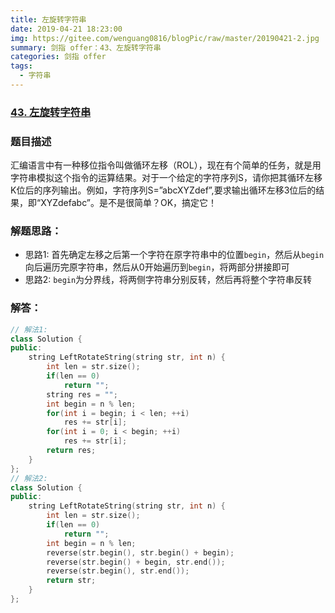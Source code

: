 ```yaml
---
title: 左旋转字符串
date: 2019-04-21 18:23:00
img: https://gitee.com/wenguang0816/blogPic/raw/master/20190421-2.jpg
summary: 剑指 offer：43、左旋转字符串
categories: 剑指 offer
tags:
  - 字符串
---
```

### [43\. 左旋转字符串](https://www.nowcoder.com/practice/12d959b108cb42b1ab72cef4d36af5ec?tpId=13&tqId=11196&tPage=1&rp=1&ru=/ta/coding-interviews&qru=/ta/coding-interviews/question-ranking)

### 题目描述
汇编语言中有一种移位指令叫做循环左移（ROL），现在有个简单的任务，就是用字符串模拟这个指令的运算结果。对于一个给定的字符序列S，请你把其循环左移K位后的序列输出。例如，字符序列S=”abcXYZdef”,要求输出循环左移3位后的结果，即“XYZdefabc”。是不是很简单？OK，搞定它！

### 解题思路：
+ 思路1: 首先确定左移之后第一个字符在原字符串中的位置`begin`，然后从`begin`向后遍历完原字符串，然后从0开始遍历到`begin`，将两部分拼接即可
+ 思路2: `begin`为分界线，将两侧字符串分别反转，然后再将整个字符串反转

### 解答：

```cpp
// 解法1:
class Solution {
public:
    string LeftRotateString(string str, int n) {
        int len = str.size();
        if(len == 0)
            return "";
        string res = "";
        int begin = n % len;
        for(int i = begin; i < len; ++i)
            res += str[i];
        for(int i = 0; i < begin; ++i)
            res += str[i];
        return res;
    }
};
// 解法2:
class Solution {
public:
    string LeftRotateString(string str, int n) {
        int len = str.size();
        if(len == 0)
            return "";
        int begin = n % len;
        reverse(str.begin(), str.begin() + begin);
        reverse(str.begin() + begin, str.end());
        reverse(str.begin(), str.end());
        return str;
    }
};
```